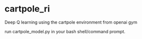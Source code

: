 # cartpole_ri

Deep Q learning using the cartpole environment from openai gym

run cartpole_model.py in your bash shell/command prompt.
